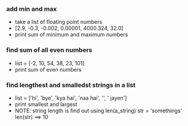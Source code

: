 ### add min and max

* take a list of floating point numbers
* [2.9, -0.3, -0.002, 0.00001, 4000.324, 32.0]
* print sum of minimum and maximum numbers

### find sum of all even numbers

* list = [-2, 10, 54, 38, 23, 101]
* print sum of even numbers

### find lengthest and smalledst strings in a list

* list = ['hi', 'bye', 'kya hai', 'naa hai', '', ' jayen']
* print smallest and largest
* NOTE: string length is find out using len(a_string)
        str = 'somethings'
        len(str) ==> 10